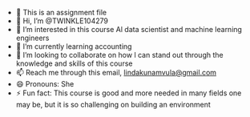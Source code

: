 - 🙈 This is an assignment file 
- 👋 Hi, I’m @TWINKLE104279
- 👀 I’m interested in this course Al data scientist and machine learning engineers 
- 🌱 I’m currently learning accounting 
- 💞️ I’m looking to collaborate on how l can stand out through the knowledge and skills of this course 
- 📫 Reach me through this email, lindakunamvula@gmail.com
- 😄 Pronouns: She
- ⚡ Fun fact: This course is good and more needed in many fields one may be, but it is so challenging on building an environment 

<!---
TWINKLE104279/TWINKLE104279 is a ✨ special ✨ repository because its `README.md` (this file) appears on your GitHub profile.
You can click the Preview link to take a look at your changes.
--->
